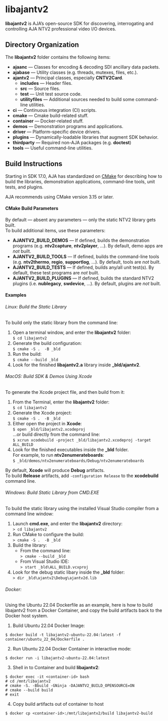 # libajantv2
**libajantv2** is AJA’s open-source SDK for discovering, interrogating and 
controlling AJA NTV2 professional video I/O devices.

## Directory Organization
The **libajantv2** folder contains the following items:
- **ajaanc** — Classes for encoding & decoding SDI ancillary data packets.
- **ajabase** — Utility classes (e.g. threads, mutexes, files, etc.).
- **ajantv2** — Principal classes, especially **CNTV2Card**.
  - **includes** — Header files.
  - **src** — Source files.
  - **test** — Unit test source code.
  - **utilityfiles** — Additional sources needed to build some command-line utilities.
- **ci** — Continuous integration (CI) scripts.
- **cmake** — Cmake build-related stuff.
- **container** — Docker-related stuff.
- **demos** — Demonstration programs and applications.
- **driver** — Platform-specific device drivers.
- **plugins** — Dynamically-loadable libraries that augment SDK behavior.
- **thirdparty** — Required non-AJA packages (e.g. **doctest**)
- **tools** — Useful command-line utilities.

## Build Instructions
Starting in SDK 17.0, AJA has standardized on [CMake](https://cmake.org/) for describing how to build the libraries, demonstration applications, command-line tools, unit tests, and plugins.

AJA recommends using CMake version 3.15 or later.

#### CMake Build Parameters
By default — absent any parameters — only the static NTV2 library gets built.\
To build additional items, use these parameters:
- **AJANTV2_BUILD_DEMOS** — If defined, builds the demonstration programs (e.g. **ntv2capture**, **ntv2player**, …). By default, demo apps are _not_ built.
- **AJANTV2_BUILD_TOOLS** — If defined, builds the command-line tools (e.g. **ntv2thermo**, **regio**, **supportlog**, …). By default, tools are _not_ built.
- **AJANTV2_BUILD_TESTS** — If defined, builds any/all unit test(s). By default, these test programs are _not_ built.
- **AJANTV2_BUILD_PLUGINS** — If defined, builds the standard NTV2 plugins (i.e. **nublegacy**, **swdevice**, …). By default, plugins are _not_ built.

#### Examples

###### Linux: Build the Static Library
To build only the static library from the command line:
1. Open a terminal window, and enter the **libajantv2** folder:\
`$ cd libajantv2`
2. Generate the build configuration:\
`$ cmake -S .  -B _bld`
3. Run the build:\
`$ cmake --build _bld`
4. Look for the finished **libajantv2.a** library inside **_bld/ajantv2**.

###### MacOS: Build SDK & Demos Using Xcode
To generate the Xcode project file, and then build from it:
1. From the Terminal, enter the **libajantv2** folder:\
`$ cd libajantv2`
2. Generate the Xcode project:\
`$ cmake -S .  -B _bld`
3. Either open the project in **Xcode**:\
`$ open _bld/libajantv2.xcodeproj`\
…or build directly from the command line:\
`$ xcrun xcodebuild -project _bld/libajantv2.xcodeproj -target ALL_BUILD`
4. Look for the finished executables inside the **_bld** folder.\
For example, to run **ntv2enumerateboards**:\
`$ _bld/demos/ntv2enumerateboards/Debug/ntv2enumerateboards`

By default, **Xcode** will produce **Debug** artifacts.\
To build **Release** artifacts, add `-configuration Release` to the **xcodebuild** command line.

###### Windows: Build Static Library from CMD.EXE
To build the static library using the installed Visual Studio compiler from a command line window:
1. Launch **cmd.exe**, and enter the **libajantv2** directory:\
`> cd libajantv2`
2. Run CMake to configure the build:\
`> cmake -S .  -B _bld`
3. Build the library:
   - From the command line:\
   `> cmake --build _bld`
   - From Visual Studio IDE:\
   `> start _bld\ALL_BUILD.vcxproj`
4. Look for the debug static libary inside the **_bld** folder:\
`> dir _bld\ajantv2\Debug\ajantv2d.lib`

###### Docker:
Using the Ubuntu 22.04 Dockerfile as an example, here is how to build libajantv2 from a Docker Container, and copy the build artifacts back to the Docker host system.

1. Build Ubuntu 22.04 Docker Image:
```
$ docker build -t libajantv2-ubuntu-22.04:latest -f container/ubuntu_22_04/Dockerfile .
```
2. Run Ubuntu 22.04 Docker Container in interactive mode:
```
$ docker run -i libajantv2-ubuntu-22.04:latest
```
3. Shell in to Container and build **libajantv2**:
```
$ docker exec -it <container-id> bash
# cd /mnt/libajantv2
# cmake -S. -Bbuild -GNinja -DAJANTV2_BUILD_OPENSOURCE=ON
# cmake --build build
# exit
```
4. Copy build artifacts out of container to host
```
$ docker cp <container-id>:/mnt/libajantv2/build libajantv2-build
```

